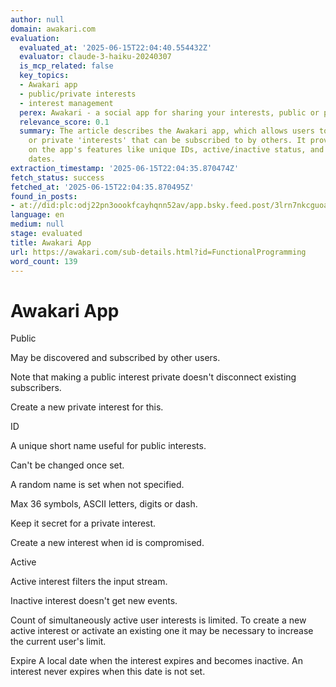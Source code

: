 ```yaml
---
author: null
domain: awakari.com
evaluation:
  evaluated_at: '2025-06-15T22:04:40.554432Z'
  evaluator: claude-3-haiku-20240307
  is_mcp_related: false
  key_topics:
  - Awakari app
  - public/private interests
  - interest management
  perex: Awakari - a social app for sharing your interests, public or private.
  relevance_score: 0.1
  summary: The article describes the Awakari app, which allows users to create public
    or private 'interests' that can be subscribed to by others. It provides details
    on the app's features like unique IDs, active/inactive status, and expiration
    dates.
extraction_timestamp: '2025-06-15T22:04:35.870474Z'
fetch_status: success
fetched_at: '2025-06-15T22:04:35.870495Z'
found_in_posts:
- at://did:plc:odj22pn3oookfcayhqnn52av/app.bsky.feed.post/3lrn7nkcguoa2
language: en
medium: null
stage: evaluated
title: Awakari App
url: https://awakari.com/sub-details.html?id=FunctionalProgramming
word_count: 139
---
```


# Awakari App

Public

May be discovered and subscribed by other users.

Note that making a public interest private doesn't disconnect existing subscribers.

Create a new private interest for this.

ID

A unique short name useful for public interests.

Can't be changed once set.

A random name is set when not specified.

Max 36 symbols, ASCII letters, digits or dash.

Keep it secret for a private interest.

Create a new interest when id is compromised.

Active

Active interest filters the input stream.

Inactive interest doesn't get new events.

Count of simultaneously active user interests is limited. To create a new active interest or activate an existing one it may be necessary to increase the current user's limit.

Expire  A local date when the interest expires and becomes inactive. An interest never expires when this date is not set.